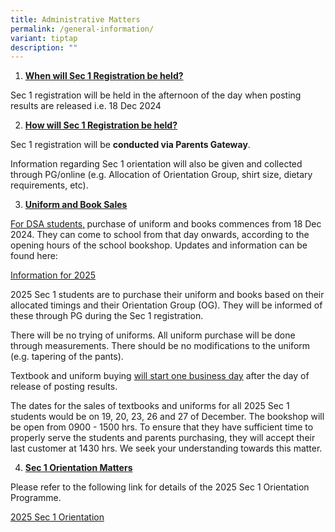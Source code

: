 ```yaml
---
title: Administrative Matters
permalink: /general-information/
variant: tiptap
description: ""
---
```

<p></p>
<ol data-tight="true" class="tight">
<li>
<p><strong><u>When will Sec 1 Registration be held?</u></strong>
</p>
</li>
</ol>
<p>Sec 1 registration will be held in the afternoon of the day when posting
results are released i.e. 18 Dec 2024&nbsp;</p>
<ol start="2" data-tight="true" class="tight">
<li>
<p><strong><u>How will Sec 1 Registration be held?</u></strong>
</p>
</li>
</ol>
<p>Sec 1 registration will be <strong>conducted via Parents Gateway</strong>.</p>
<p>Information regarding Sec 1 orientation will also be given and collected
through PG/online (e.g. Allocation of Orientation Group, shirt size, dietary
requirements, etc).</p>
<ol start="3" data-tight="true" class="tight">
<li>
<p><strong><u>Uniform and Book Sales</u></strong>
</p>
</li>
</ol>
<p><u>For DSA students,</u><strong> </strong>purchase of uniform and books
commences from 18 Dec 2024. They can come to school from that day onwards,
according to the opening hours of the school bookshop. Updates and information
can be found here:</p>
<p><a href="https://www.swisscottagesec.moe.edu.sg/information-for-2025/" rel="noopener nofollow" target="_blank">Information for 2025</a>
</p>
<p>2025 Sec 1 students are to purchase their uniform and books based on their
allocated timings and their Orientation Group (OG). They will be informed
of these through PG during the Sec 1 registration.</p>
<p>There will be no trying of uniforms. All uniform purchase will be done
through measurements. There should be no modifications to the uniform (e.g.
tapering of the pants).</p>
<p>Textbook and uniform buying <u>will start one business day</u> after the
day of release of posting results.</p>
<p>The dates for the sales of textbooks and uniforms for all 2025 Sec 1 students
would be on 19, 20, 23, 26 and 27 of December. The bookshop will be open
from 0900 - 1500 hrs. To ensure that they have sufficient time to properly
serve the students and parents purchasing, they will accept their last
customer at 1430 hrs. We seek your understanding towards this matter.</p>
<ol start="4" data-tight="true" class="tight">
<li>
<p><strong><u>Sec 1 Orientation Matters</u></strong>
</p>
</li>
</ol>
<p>Please refer to the following link for details of the 2025 Sec 1 Orientation
Programme.</p>
<p><a href="/files/Note_for_Sec_1_2025__Sec_1_Orientation_2025__1_.pdf" rel="noopener noreferrer nofollow" target="_blank">2025 Sec 1 Orientation</a>
</p>
<p>&nbsp;</p>